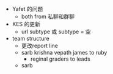 - Yafet 的问题
	- both from 私聊和群聊
- KES 的更新
	- url subtype 或 subtype = 空
- team structure
	- 更改report line
	- sarb krishna vepath james to ruby
		- reginal graders to leads
	- sarb
